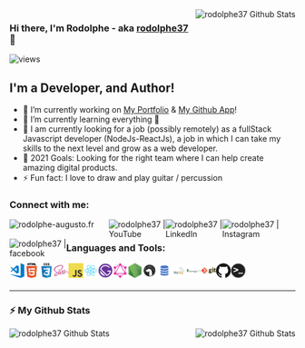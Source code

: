 <img align="right" height="130px" alt="rodolphe37 Github Stats" src="https://imgur.com/y5S62AN.jpg" />

### Hi there, I'm Rodolphe - aka [rodolphe37][website] 👋
![views](https://komarev.com/ghpvc/?username=rodolphe37&label=PROFILE+VIEWS)


## I'm a Developer, and Author!

- 🔭 I’m currently working on [My Portfolio][website] & [My Github App][githubapp]!
- 🌱 I’m currently learning everything 🤣
- 👯 I am currently looking for a job (possibly remotely) as a fullStack Javascript developer (NodeJs-ReactJs),
     a job in which I can take my skills to the next level and grow as a web developer.
- 🥅 2021 Goals: Looking for the right team where I can help create amazing digital products.
- ⚡ Fun fact: I love to draw and play guitar / percussion


### Connect with me:

[<img align="left" alt="rodolphe-augusto.fr" width="175px" src="https://i.imgur.com/xSu6S5v.png" />][website]
[<img align="left" alt="rodolphe37 | YouTube" width="100px" src="https://img.shields.io/badge/youtube-%23FF0000.svg?&style=for-the-badge&logo=youtube&logoColor=white" />][youtube]
[<img align="left" alt="rodolphe37 | LinkedIn" width="100px" src="https://img.shields.io/badge/linkedin-%230077B5.svg?&style=for-the-badge&logo=linkedin&logoColor=white" />][linkedin]
[<img align="left" alt="rodolphe37 | Instagram" width="100px" src="https://img.shields.io/badge/instagram-%23E4405F.svg?&style=for-the-badge&logo=instagram&logoColor=white" />][instagram]
[<img align="left" alt="rodolphe37 | facebook" width="100px" src="https://img.shields.io/badge/facebook-%231877F2.svg?&style=for-the-badge&logo=facebook&logoColor=white" />][facebook]

<br />

### Languages and Tools:

[<img align="left" alt="Visual Studio Code" width="26px" src="https://raw.githubusercontent.com/github/explore/80688e429a7d4ef2fca1e82350fe8e3517d3494d/topics/visual-studio-code/visual-studio-code.png" />][website]
[<img align="left" alt="HTML5" width="26px" src="https://raw.githubusercontent.com/github/explore/80688e429a7d4ef2fca1e82350fe8e3517d3494d/topics/html/html.png" />][website]
[<img align="left" alt="CSS3" width="26px" src="https://raw.githubusercontent.com/github/explore/80688e429a7d4ef2fca1e82350fe8e3517d3494d/topics/css/css.png" />][website]
[<img align="left" alt="Sass" width="26px" src="https://raw.githubusercontent.com/github/explore/80688e429a7d4ef2fca1e82350fe8e3517d3494d/topics/sass/sass.png" />][website]
[<img align="left" alt="JavaScript" width="26px" src="https://raw.githubusercontent.com/github/explore/80688e429a7d4ef2fca1e82350fe8e3517d3494d/topics/javascript/javascript.png" />][website]
[<img align="left" alt="React" width="26px" src="https://raw.githubusercontent.com/github/explore/80688e429a7d4ef2fca1e82350fe8e3517d3494d/topics/react/react.png" />][website]
[<img align="left" alt="Gatsby" width="26px" src="https://raw.githubusercontent.com/github/explore/e94815998e4e0713912fed477a1f346ec04c3da2/topics/gatsby/gatsby.png" />][website]
[<img align="left" alt="GraphQL" width="26px" src="https://raw.githubusercontent.com/github/explore/80688e429a7d4ef2fca1e82350fe8e3517d3494d/topics/graphql/graphql.png" />][website]
[<img align="left" alt="Node.js" width="26px" src="https://raw.githubusercontent.com/github/explore/80688e429a7d4ef2fca1e82350fe8e3517d3494d/topics/nodejs/nodejs.png" />][website]
[<img align="left" alt="Deno" width="26px" src="https://raw.githubusercontent.com/github/explore/361e2821e2dea67711cde99c9c40ed357061cf27/topics/deno/deno.png" />][website]
[<img align="left" alt="SQL" width="26px" src="https://raw.githubusercontent.com/github/explore/80688e429a7d4ef2fca1e82350fe8e3517d3494d/topics/sql/sql.png" />][website]
[<img align="left" alt="MySQL" width="26px" src="https://raw.githubusercontent.com/github/explore/80688e429a7d4ef2fca1e82350fe8e3517d3494d/topics/mysql/mysql.png" />][website]
[<img align="left" alt="MongoDB" width="26px" src="https://raw.githubusercontent.com/github/explore/80688e429a7d4ef2fca1e82350fe8e3517d3494d/topics/mongodb/mongodb.png" />][website]
[<img align="left" alt="Git" width="26px" src="https://raw.githubusercontent.com/github/explore/80688e429a7d4ef2fca1e82350fe8e3517d3494d/topics/git/git.png" />][website]
[<img align="left" alt="GitHub" width="26px" src="https://raw.githubusercontent.com/github/explore/78df643247d429f6cc873026c0622819ad797942/topics/github/github.png" />][website]
[<img align="left" alt="Terminal" width="26px" src="https://raw.githubusercontent.com/github/explore/80688e429a7d4ef2fca1e82350fe8e3517d3494d/topics/terminal/terminal.png" />][website]

<br />
<br />

---


### :zap: My Github Stats</summary>

  <img align="left" alt="rodolphe37 Github Stats" src="https://github-readme-stats.rodolphe37.vercel.app/api?username=rodolphe37&show_icons=true&hide_border=true" />
  <img align="right" alt="rodolphe37 Github Stats" src="https://github-readme-stats.rodolphe37.vercel.app/api/top-langs/?username=rodolphe37" />


[website]: https://rodolphe-augusto.fr
[githubapp]: https://my-github-pwa.netlify.app
[youtube]: https://www.youtube.com/channel/UCfE6fziUhgiiT2ZuxUud6oQ/playlists
[instagram]: https://www.instagram.com/rodolphelakotaspirit/
[linkedin]: https://www.linkedin.com/in/rodolphe-augusto-d%C3%A9veloppeur-full-stack-javascript-react-node-1a20b759/
[facebook]: https://www.facebook.com/rodolphe.augusto.7
